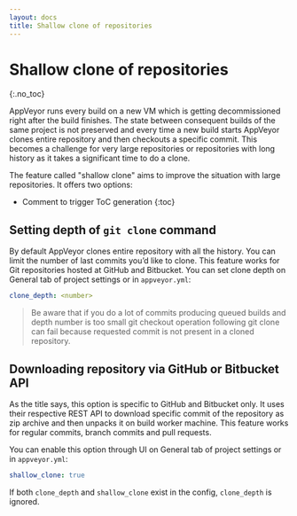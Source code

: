 ```yaml
---
layout: docs
title: Shallow clone of repositories
---
```


# Shallow clone of repositories
{:.no_toc}

AppVeyor runs every build on a new VM which is getting decommissioned right after the build finishes. The state between consequent builds of the same project is not preserved and every time a new build starts AppVeyor clones entire repository and then checkouts a specific commit. This becomes a challenge for very large repositories or repositories with long history as it takes a significant time to do a clone.

The feature called "shallow clone" aims to improve the situation with large repositories. It offers two options:


* Comment to trigger ToC generation
{:toc}



## Setting depth of `git clone` command

By default AppVeyor clones entire repository with all the history. You can limit the number of last commits you’d like to clone. This feature works for Git repositories hosted at GitHub and Bitbucket. You can set clone depth on General tab of project settings or in `appveyor.yml`:

```yaml
clone_depth: <number>
```

> Be aware that if you do a lot of commits producing queued builds and depth number is too small git checkout operation following git clone can fail because requested commit is not present in a cloned repository.


## Downloading repository via GitHub or Bitbucket API

As the title says, this option is specific to GitHub and Bitbucket only. It uses their respective REST API to download specific commit of the repository as zip archive and then unpacks it on build worker machine. This feature works for regular commits, branch commits and pull requests.

You can enable this option through UI on General tab of project settings or in `appveyor.yml`:

```yaml
shallow_clone: true
```

If both `clone_depth` and `shallow_clone` exist in the config, `clone_depth` is ignored.
